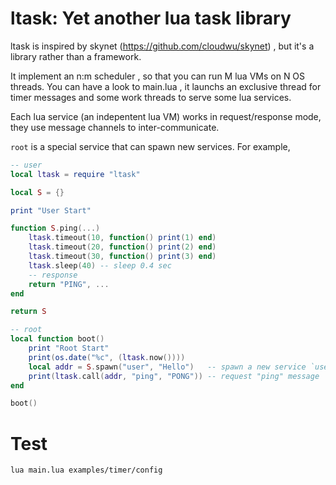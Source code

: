 ltask: Yet another lua task library
============================

ltask is inspired by skynet (https://github.com/cloudwu/skynet) , but it's a library rather than a framework.

It implement an n:m scheduler , so that you can run M lua VMs on N OS threads. You can have a look to main.lua , it launchs an exclusive thread for timer messages and some work threads to serve some lua services. 

Each lua service (an indepentent lua VM) works in request/response mode, they use message channels to inter-communicate.

`root` is a special service that can spawn new services. For example, 

```lua
-- user
local ltask = require "ltask"

local S = {}

print "User Start"

function S.ping(...)
	ltask.timeout(10, function() print(1) end)
	ltask.timeout(20, function() print(2) end)
	ltask.timeout(30, function() print(3) end)
	ltask.sleep(40) -- sleep 0.4 sec
	-- response
	return "PING", ...
end

return S
```

```lua
-- root
local function boot()
	print "Root Start"
	print(os.date("%c", (ltask.now())))
	local addr = S.spawn("user", "Hello")	-- spawn a new service `user`
	print(ltask.call(addr, "ping", "PONG"))	-- request "ping" message
end

boot()
```

Test
====
```
lua main.lua examples/timer/config
```